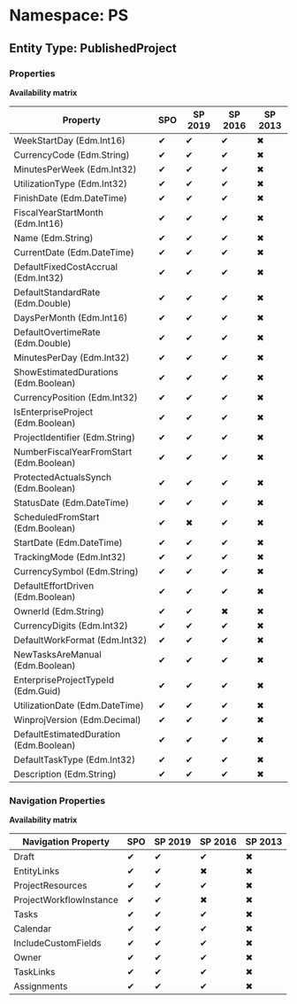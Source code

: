 # Namespace: PS
## Entity Type: PublishedProject

### Properties

**Availability matrix**

Property | SPO | SP 2019 | SP 2016 | SP 2013
----------|-----|---------|---------|--------
WeekStartDay (Edm.Int16) | ✔ | ✔ | ✔ | ✖
CurrencyCode (Edm.String) | ✔ | ✔ | ✔ | ✖
MinutesPerWeek (Edm.Int32) | ✔ | ✔ | ✔ | ✖
UtilizationType (Edm.Int32) | ✔ | ✔ | ✔ | ✖
FinishDate (Edm.DateTime) | ✔ | ✔ | ✔ | ✖
FiscalYearStartMonth (Edm.Int16) | ✔ | ✔ | ✔ | ✖
Name (Edm.String) | ✔ | ✔ | ✔ | ✖
CurrentDate (Edm.DateTime) | ✔ | ✔ | ✔ | ✖
DefaultFixedCostAccrual (Edm.Int32) | ✔ | ✔ | ✔ | ✖
DefaultStandardRate (Edm.Double) | ✔ | ✔ | ✔ | ✖
DaysPerMonth (Edm.Int16) | ✔ | ✔ | ✔ | ✖
DefaultOvertimeRate (Edm.Double) | ✔ | ✔ | ✔ | ✖
MinutesPerDay (Edm.Int32) | ✔ | ✔ | ✔ | ✖
ShowEstimatedDurations (Edm.Boolean) | ✔ | ✔ | ✔ | ✖
CurrencyPosition (Edm.Int32) | ✔ | ✔ | ✔ | ✖
IsEnterpriseProject (Edm.Boolean) | ✔ | ✔ | ✔ | ✖
ProjectIdentifier (Edm.String) | ✔ | ✔ | ✔ | ✖
NumberFiscalYearFromStart (Edm.Boolean) | ✔ | ✔ | ✔ | ✖
ProtectedActualsSynch (Edm.Boolean) | ✔ | ✔ | ✔ | ✖
StatusDate (Edm.DateTime) | ✔ | ✔ | ✔ | ✖
ScheduledFromStart (Edm.Boolean) | ✔ | ✖ | ✔ | ✖
StartDate (Edm.DateTime) | ✔ | ✔ | ✔ | ✖
TrackingMode (Edm.Int32) | ✔ | ✔ | ✔ | ✖
CurrencySymbol (Edm.String) | ✔ | ✔ | ✔ | ✖
DefaultEffortDriven (Edm.Boolean) | ✔ | ✔ | ✔ | ✖
OwnerId (Edm.String) | ✔ | ✔ | ✖ | ✖
CurrencyDigits (Edm.Int32) | ✔ | ✔ | ✔ | ✖
DefaultWorkFormat (Edm.Int32) | ✔ | ✔ | ✔ | ✖
NewTasksAreManual (Edm.Boolean) | ✔ | ✔ | ✔ | ✖
EnterpriseProjectTypeId (Edm.Guid) | ✔ | ✔ | ✔ | ✖
UtilizationDate (Edm.DateTime) | ✔ | ✔ | ✔ | ✖
WinprojVersion (Edm.Decimal) | ✔ | ✔ | ✔ | ✖
DefaultEstimatedDuration (Edm.Boolean) | ✔ | ✔ | ✔ | ✖
DefaultTaskType (Edm.Int32) | ✔ | ✔ | ✔ | ✖
Description (Edm.String) | ✔ | ✔ | ✔ | ✖

### Navigation Properties

**Availability matrix**

Navigation Property | SPO | SP 2019 | SP 2016 | SP 2013
----------|-----|---------|---------|--------
Draft | ✔ | ✔ | ✔ | ✖
EntityLinks | ✔ | ✔ | ✖ | ✖
ProjectResources | ✔ | ✔ | ✔ | ✖
ProjectWorkflowInstance | ✔ | ✔ | ✖ | ✖
Tasks | ✔ | ✔ | ✔ | ✖
Calendar | ✔ | ✔ | ✔ | ✖
IncludeCustomFields | ✔ | ✔ | ✔ | ✖
Owner | ✔ | ✔ | ✔ | ✖
TaskLinks | ✔ | ✔ | ✔ | ✖
Assignments | ✔ | ✔ | ✔ | ✖

